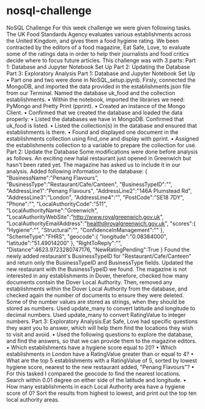 # nosql-challenge

NoSQL Challenge For this week challenge we were given following tasks. The UK Food Standards Agency evaluates various establishments across the United Kingdom, and gives them a food hygiene rating. We been contracted by the editors of a food magazine, Eat Safe, Love, to evaluate some of the ratings data in order to help their journalists and food critics decide where to focus future articles.
This challenge was with 3 parts: Part 1: Database and Jupyter Notebook Set Up Part 2: Updating the Database Part 3: Exploratory Analysis
Part 1: Database and Jupyter Notebook Set Up • Part one and two were done in NoSQL_setup.ipynb. Firsly, connected the MongoDB, and imported the data provided in the establishments.json file from our Terminal. Named the database uk_food and the collection establishments. • Within the notebook, imported the libraries we need: PyMongo and Pretty Print (pprint). • Created an instance of the Mongo Client. • Confirmed that we created the database and loaded the data properly: • Listed the databases we have in MongoDB. Confirmed that uk_food is listed. • Listed the collection(s) in the database and ensured that establishments is there. • Found and displayed one document in the establishments collection using find_one and display with pprint. • Assigned the establishments collection to a variable to prepare the collection for use.
Part 2: Update the Database Some modifications were done before analysis as follows. An exciting new halal restaurant just opened in Greenwich but hasn't been rated yet. The magazine has asked us to include it in our analysis. Added following information to the database:
{ “BusinessName":"Penang Flavours", "BusinessType":"Restaurant/Cafe/Canteen", "BusinessTypeID":"", "AddressLine1":"Penang Flavours", "AddressLine2":"146A Plumstead Rd", "AddressLine3":"London", "AddressLine4":"", "PostCode":"SE18 7DY", "Phone":"", "LocalAuthorityCode":"511", "LocalAuthorityName":"Greenwich", "LocalAuthorityWebSite":"http://www.royalgreenwich.gov.uk", "LocalAuthorityEmailAddress":"health@royalgreenwich.gov.uk", "scores":{ "Hygiene":"", "Structural":"", "ConfidenceInManagement":"" }, "SchemeType":"FHRS", "geocode":{ "longitude":"0.08384000", "latitude":"51.49014200" }, "RightToReply":"", "Distance":4623.9723280747176, "NewRatingPending":True }
Found the newly added restaurant's BusinessTypeID for "Restaurant/Cafe/Canteen" and return only the BusinessTypeID and BusinessType fields. Updated the new restaurant with the BusinessTypeID we found.
The magazine is not interested in any establishments in Dover, therefore, checked how many documents contain the Dover Local Authority. Then, removed any establishments within the Dover Local Authority from the database, and checked again the number of documents to ensure they were deleted. Some of the number values are stored as strings, when they should be stored as numbers. Used update_many to convert latitude and longitude to decimal numbers. Used update_many to convert RatingValue to integer numbers.
Part 3: Exploratory Analysis:Eat Safe, Love had specific questions they want you to answer, which will help them find the locations they wish to visit and avoid.
• Used the following questions to explore the database, and find the answers, so that we can provide them to the magazine editors.
• Which establishments have a hygiene score equal to 20? • Which establishments in London have a RatingValue greater than or equal to 4? • What are the top 5 establishments with a RatingValue of 5, sorted by lowest hygiene score, nearest to the new restaurant added, "Penang Flavours"? • For this tasked I compared the geocode to find the nearest locations. Search within 0.01 degree on either side of the latitude and longitude. 
• How many establishments in each Local Authority area have a hygiene score of 0? Sort the results from highest to lowest, and print out the top ten local authority areas.

